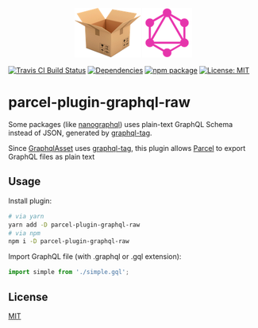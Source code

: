 <p align="center">
  <img alt="parcel" src=".assets/parcel.png" height="100">
  <img alt="graphql" src=".assets/graphql.png" height="100">
</p>

[![Travis CI Build Status](https://travis-ci.com/Ty3uK/parcel-plugin-graphql-raw.svg?branch=master)](https://travis-ci.com/Ty3uK/parcel-plugin-graphql-raw)
[![Dependencies](https://david-dm.org/Ty3uK/parcel-plugin-graphql-raw.svg?branch=master)](https://david-dm.org/Ty3uK/parcel-plugin-graphql-raw)
[![npm package](https://img.shields.io/npm/v/parcel-plugin-graphql-raw.svg)](https://www.npmjs.com/package/parcel-plugin-graphql-raw)
[![License: MIT](https://img.shields.io/badge/License-MIT-yellow.svg)](https://opensource.org/licenses/MIT)

# parcel-plugin-graphql-raw

Some packages (like [nanographql](https://github.com/yoshuawuyts/nanographql)) uses plain-text GraphQL Schema instead of JSON, generated by [graphql-tag](https://github.com/apollographql/graphql-tag).

Since [GraphqlAsset](https://github.com/parcel-bundler/parcel/blob/master/packages/core/parcel-bundler/src/assets/GraphqlAsset.js) uses [graphql-tag](https://github.com/apollographql/graphql-tag), this plugin allows [Parcel](https://github.com/parcel-bundler/parcel) to export GraphQL files as plain text

## Usage

Install plugin:

```bash
# via yarn
yarn add -D parcel-plugin-graphql-raw
# via npm
npm i -D parcel-plugin-graphql-raw
```

Import GraphQL file (with .graphql or .gql extension):

```javascript
import simple from './simple.gql';
```


## License

[MIT](LICENSE)
